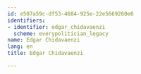 ```yaml
---
id: e507a59c-df53-4684-925e-22e5669260e6
identifiers:
- identifier: edgar_chidavaenzi
  scheme: everypolitician_legacy
name: Edgar Chidavaenzi
lang: en
title: Edgar Chidavaenzi

---
```

